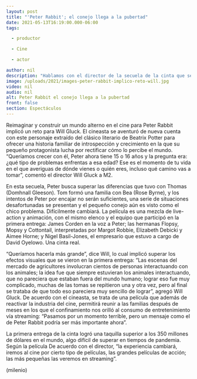 ```yaml
---
layout: post
title: "'Peter Rabbit'; el conejo llega a la pubertad"
date: 2021-05-13T16:19:00.000-06:00
tags:

  - productor

  - Cine

  - actor

author: nil
description: "Hablamos con el director de la secuela de la cinta que se estrena hoy, Will Gluck quien asegura que quiso reflejar la etapa de adolescencia."
image: /uploads/2021/images-peter-rabbit-implico-reto-will.jpg
video: nil
audio: nil
alt: Peter Rabbit el conejo llega a la pubertad
front: false
section: Espectáculos
---
```


Reimaginar y construir un mundo alterno en el cine para Peter Rabbit implicó un reto para Will Gluck. El cineasta se aventuró de nueva cuenta con este personaje extraído del clásico literario de Beatrix Potter para ofrecer una historia familiar de introspección y crecimiento en la que su pequeño protagonista lucha por rectificar cómo lo percibe el mundo. “Queríamos crecer con él, Peter ahora tiene 15 o 16 años y la pregunta era: ¿qué tipo de problemas enfrentas a esa edad? Ese es el momento de tu vida en el que averiguas de dónde vienes o quién eres, incluso qué camino vas a tomar”, comentó el director Will Gluck a M2.

En esta secuela, Peter busca superar las diferencias que tuvo con Thomas (Domhnall Gleeson). Tom formó una familia con Bea (Rose Byrne), y los intentos de Peter por encajar no serán suficientes, una serie de situaciones desafortunadas se presentan y el pequeño conejo aún es visto como el chico problema. Difícilmente cambiará. La película es una mezcla de live-action y animación, con el mismo elenco y el equipo que participó en la primera entrega: James Corden en la voz a Peter; las hermanas Flopsy, Mopsy y Cottontail, interpretadas por Margot Robbie, Elizabeth Debicki y Aimee Horne; y Nigel Basil-Jones, el empresario que estuvo a cargo de David Oyelowo. Una cinta real.

“Queríamos hacerla más grande”, dice Will, lo cual implicó superar los efectos visuales que se vieron en la primera entrega: “Las escenas del mercado de agricultores involucran cientos de personas interactuando con los animales; la idea fue que siempre estuvieran los animales interactuando, que no pareciera que estaban fuera del mundo humano; lograr eso fue muy complicado, muchas de las tomas se repitieron una y otra vez, pero al final se trataba de que todo eso pareciera muy sencillo de lograr”, agregó Will Gluck. De acuerdo con el cineasta, se trata de una película que además de reactivar la industria del cine, permitirá reunir a las familias después de meses en los que el confinamiento nos orilló al consumo de entretenimiento vía streaming: “Pasamos por un momento terrible, pero un mensaje como el de Peter Rabbit podría ser más importante ahora”.

La primera entrega de la cinta logró una taquilla superior a los 350 millones de dólares en el mundo, algo difícil de superar en tiempos de pandemia. Según la película De acuerdo con el director, “la experiencia cambiará, iremos al cine por cierto tipo de películas, las grandes películas de acción; las más pequeñas las veremos en streaming”.

(milenio)